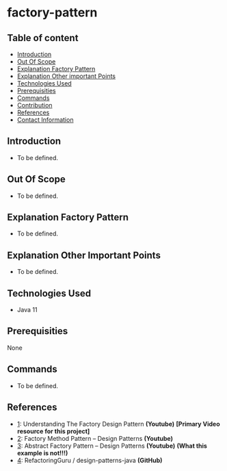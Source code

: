 # factory-pattern

## Table of content
- [Introduction](#introduction)
- [Out Of Scope](#out-of-scope)
- [Explanation Factory Pattern](#explanation-factory-pattern)
- [Explanation Other important Points](#explanation-other-important-points)
- [Technologies Used](#technologies-used)
- [Prerequisities](#prerequisities)
- [Commands](#commands)
- [Contribution](#contribution)
- [References](#references)
- [Contact Information](#contact-information)

## Introduction

- To be defined.

## Out Of Scope

- To be defined.

## Explanation Factory Pattern

- To be defined.

## Explanation Other Important Points

- To be defined.

## Technologies Used

- Java 11

## Prerequisities

None

## Commands

- To be defined.

## References

- [1](https://www.youtube.com/watch?v=mTzDf_EZ1aM): Understanding The Factory Design Pattern **(Youtube)** **[Primary Video resource for this project]**
- [2](https://www.youtube.com/watch?v=EcFVTgRHJLM): Factory Method Pattern – Design Patterns **(Youtube)**
- [3](https://www.youtube.com/watch?v=v-GiuMmsXj4): Abstract Factory Pattern – Design Patterns **(Youtube)** **(What this example is not!!!)**
- [4](https://github.com/RefactoringGuru/design-patterns-java/tree/master/src/refactoring_guru/factory_method/example):  RefactoringGuru /
design-patterns-java **(GitHub)**

